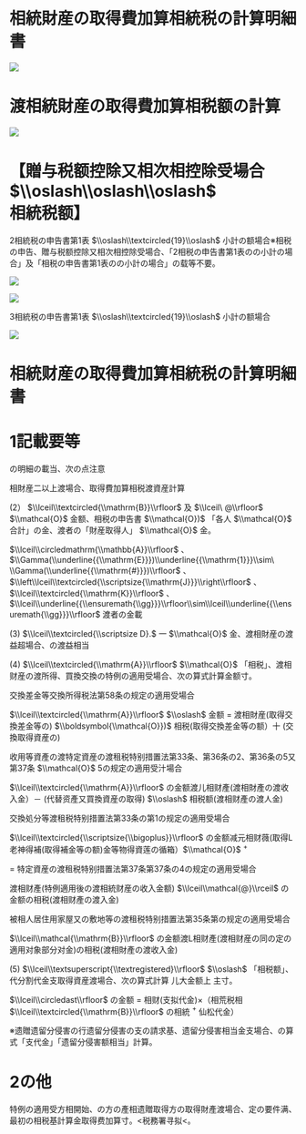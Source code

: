 # 相統財産の取得費加算相統税の計算明細書

![](https://www.nta.go.jp/tmp/d998e1d9-6079-4310-94e9-faa742ae984a/images/01f43486cf3e96a3c8af4fdb5e3777a0d6f12822c114c2d1c11d1e90946c90ed.jpg)

# 渡相統財産の取得費加算相税额の計算

![](https://www.nta.go.jp/tmp/d998e1d9-6079-4310-94e9-faa742ae984a/images/d9083b0f3b1c2a491f4abacf9024f232a6d597f2c28c95658fc7a9156a4b4e10.jpg)

# 【贈与税额控除又相次相控除受場合 $\\oslash\\oslash\\oslash$ 相統税额】

2相統税の申告書第1表 $\\oslash\\textcircled{19}\\oslash$ 小計の额場合※相税の申告、贈与税额控除又相次相控除受場合、「2相税の申告書第1表のの小計の場合」及「相税の申告書第1表のの小計の場合」の载等不要。

![](https://www.nta.go.jp/tmp/d998e1d9-6079-4310-94e9-faa742ae984a/images/a543fa26e293fb9205689dfa845b05e8bda8fe41fc9583d5fc97f4435b4d022a.jpg)

![](https://www.nta.go.jp/tmp/d998e1d9-6079-4310-94e9-faa742ae984a/images/a6cc48de07100545b6707d798426d1f2e5b2f4dacdff4677fc9d35a20d2c8a98.jpg)

3相統税の申告書第1表 $\\oslash\\textcircled{19}\\oslash$ 小計の额場合

![](https://www.nta.go.jp/tmp/d998e1d9-6079-4310-94e9-faa742ae984a/images/f48e50200e31d923a078f47d8f999e8d0e01e123d845cae2182954c59b3baafd.jpg)

# 相統财産の取得費加算相統税の計算明細書

# 1記載要等

の明細の載当、次の点注意

相財産二以上渡場合、取得費加算相税渡資産計算

(2） $\\lceil\\textcircled{\\mathrm{B}}\\rfloor$ 及 $\\lceil\ @\\rfloor$ $\\mathcal{O}$ 金额、相税の申告書 $\\mathcal{O})$ 「各人 $\\mathcal{O}$ 合計」の金、渡者の「財産取得人」 $\\mathcal{O}$ 金。

$\\lceil\\circledmathrm{\\mathbb{A}}\\rfloor$ 、 $\\Gamma(\\underline{{\\mathrm{E}}})\\underline{{\\mathrm{1}}}\\sim\ \\Gamma(\\underline{{\\mathrm{#}}})\\rfloor$ 、 $\\left\\lceil\\textcircled{\\scriptsize{\\mathrm{J}}}\\right\\rfloor$ 、 $\\lceil\\textcircled{\\mathrm{K}}\\rfloor$ 、 $\\lceil\\underline{{\\ensuremath{\\gg}}}\\rfloor\\sim\\lceil\\underline{{\\ensuremath{\\gg}}}\\rfloor$ 渡者の金載

(3) $\\lceil\\textcircled{\\scriptsize D}.$ 一 $\\mathcal{O}$ 金、渡相財産の渡益超場合、の渡益相当

(4) $\\lceil\\textcircled{\\mathrm{A}}\\rfloor$ $\\mathcal{O}$ 「相税」、渡相财産の渡所得、買換交換の特例の適用受場合、次の算式計算金额寸。

交換差金等交換所得税法第58条の规定の適用受場合

$\\lceil\\textcircled{\\mathrm{A}}\\rfloor$ $\\oslash$ 金额 $=$ 渡相財産(取得交換差金等の) $\\boldsymbol{\\mathcal{O}})$ 相税(取得交換差金等の额）十 (交換取得資産の)

收用等資產の渡特定資産の渡租税特别措置法第33条、第36条の2、第36条の5又第37条 $\\mathcal{O}$ 5の规定の適用受汁場合

$\\lceil\\textcircled{\\mathrm{A}}\\rfloor$ の金额渡儿相财產(渡相財產の渡收入金）－ (代替资產又買換資産の取得) $\\oslash$ 相税额(渡相财產の渡人金)

交換処分等渡租税特别措置法第33条の第1の规定の適用受場合

$\\lceil\\textcircled{\\scriptsize{\\bigoplus}}\\rfloor$ の金额减元相财薇(取得L老神得補(取得補金等の额)金等物得資莲の循箱）$\\mathcal{O}$ $^+$

$=$ 特定資産の渡租税特别措置法第37条第37条の4の规定の適用受場合

渡相财產(特例適用後の渡相統财産の收入金额) $\\lceil\\mathcal{@}\\rceil$ の金额の相税(渡相财產の渡入金)

被相人居住用家屋又の敷地等の渡租税特别措置法第35条第の规定の適用受場合

$\\lceil\\mathcal{\\mathrm{B}}\\rfloor$ の金额渡L相财產(渡相财産の同の定の適用对象部分对金)の相税(渡相財產の渡收入金)

(5) $\\lceil\\textsuperscript{\\textregistered}\\rfloor$ $\\oslash$ 「相税额」、代分割代金支取得資産渡場合、次の算式計算 儿大金额上 主寸。

$\\lceil\\circledast\\rfloor$ の金额 $=$ 相财(支拟代金)×（相荒税相 $\\lceil\\textcircled{\\mathrm{B}}\\rfloor$ の相統 $^+$ 仙松代金）

※遗贈遗留分侵害の行遗留分侵害の支の請求基、遗留分侵害相当金支場合、の算式「支代金」「遗留分侵害额相当」計算。

# 2の他

特例の適用受方相開始、の方の產相遗贈取得方の取得財產渡場合、定の要件满、最初の相税基計算金取得费加算寸。<税務署寻拟<。
